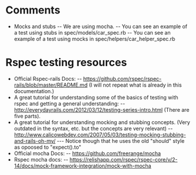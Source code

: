 Comments
=====================
- Mocks and stubs
-- We are using mocha.
-- You can see an example of a test using stubs in spec/models/car_spec.rb
-- You can see an example of a test using mocks in spec/helpers/car_helper_spec.rb

Rspec testing resources
=====================
- Official Rspec-rails Docs: 
-- https://github.com/rspec/rspec-rails/blob/master/README.md (I will not repeat what is already in this documentation.)
- A great tutorial for understanding some of the basics of testing with rspec and getting a general understanding:
-- http://everydayrails.com/2012/03/12/testing-series-intro.html (There are five parts).
- A great tutorial for understanding mocking and stubbing concepts. (Very outdated in the syntax, etc. but the concepts are very relevant)
-- http://www.calicowebdev.com/2007/05/03/testing-mocking-stubbing-and-rails-oh-my/
--- Notice though that he uses the old "should" style as opoosed to "expect().to"
- Official mocha Docs:
-- https://github.com/freerange/mocha
- Rspec mocha docs:
-- https://relishapp.com/rspec/rspec-core/v/2-14/docs/mock-framework-integration/mock-with-mocha
